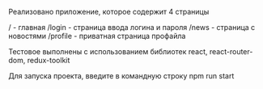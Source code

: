 Реализовано приложение, которое содержит 4 страницы

  / - главная
  /login - страница ввода логина и пароля
  /news - страница с новостями 
  /profile - приватная страница профайла
  
  
Тестовое выполнены с использованием библиотек react, react-router-dom, redux-toolkit

Для запуска проекта, введите в командную строку npm run start

